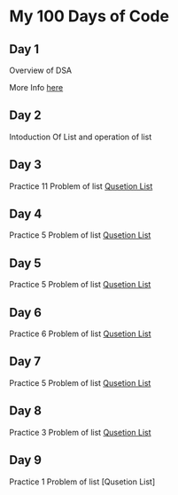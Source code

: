 # My 100 Days of Code

## Day 1

Overview of DSA

More Info [here](https://github.com/SachinMadhukar09/100-Days-Of-Code/blob/master/Day%201/README.md)

## Day 2

Intoduction Of List and operation of list

## Day 3

Practice 11 Problem of list 
[Qusetion List](https://github.com/SachinMadhukar09/100-Days-Of-Code/blob/master/Day%203/README.md)

## Day 4

Practice 5 Problem of list 
[Qusetion List](https://github.com/SachinMadhukar09/100-Days-Of-Code/blob/master/Day%204/README.md)

## Day 5

Practice 5 Problem of list 
[Qusetion List](https://github.com/SachinMadhukar09/100-Days-Of-Code/blob/master/Day%205/README.md)


## Day 6

Practice 6 Problem of list 
[Qusetion List](https://github.com/SachinMadhukar09/100-Days-Of-Code/blob/master/Day%206/README.md)


## Day 7

Practice 5 Problem of list 
[Qusetion List](https://github.com/SachinMadhukar09/100-Days-Of-Code/blob/master/Day%207/README.md)


## Day 8

Practice 3 Problem of list 
[Qusetion List](https://github.com/SachinMadhukar09/100-Days-Of-Code/blob/master/Day%208/README.md)


## Day 9

Practice 1 Problem of list 
[Qusetion List]
